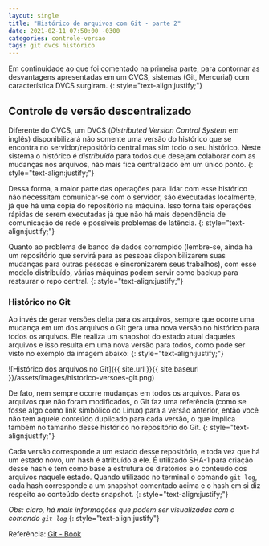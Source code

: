 ```yaml
---
layout: single
title: "Histórico de arquivos com Git - parte 2"
date: 2021-02-11 07:50:00 -0300
categories: controle-versao
tags: git dvcs histórico
---
```


Em continuidade ao que foi comentado na primeira parte, para contornar as desvantagens apresentadas em um CVCS, sistemas (Git, Mercurial) com característica DVCS surgiram.
{: style="text-align:justify;"}

## Controle de versão descentralizado

Diferente do CVCS, um DVCS (_Distributed Version Control System_ em inglês) disponibilizará não somente uma versão do histórico que se encontra no servidor/repositório central mas sim todo o seu histórico. Neste sistema o histórico é *distribuído* para todos que desejam colaborar com as mudanças nos arquivos, não mais fica centralizado em um único ponto.
{: style="text-align:justify;"}

Dessa forma, a maior parte das operações para lidar com esse histórico não necessitam comunicar-se com o servidor, são executadas localmente, já que há uma cópia do repositório na máquina. Isso torna tais operações rápidas de serem executadas já que não há mais dependência de comunicação de rede e possíveis problemas de latência.
{: style="text-align:justify;"}

Quanto ao problema de banco de dados corrompido (lembre-se, ainda há um repositório que servirá para as pessoas disponibilizarem suas mudanças para outras pessoas e sincronizarem seus trabalhos), com esse modelo distribuído, várias máquinas podem servir como backup para restaurar o repo central.
{: style="text-align:justify;"}

### Histórico no Git

Ao invés de gerar versões delta para os arquivos, sempre que ocorre uma mudança em um dos arquivos o Git gera uma nova versão no histórico para todos os arquivos. Ele realiza um snapshot do estado atual daqueles arquivos e isso resulta em uma nova versão para todos, como pode ser visto no exemplo da imagem abaixo:
{: style="text-align:justify;"}

![Histórico dos arquivos no Git]({{ site.url }}{{ site.baseurl }}/assets/images/historico-versoes-git.png)

De fato, nem sempre ocorre mudanças em todos os arquivos. Para os arquivos que não foram modificados, o Git faz uma referência (como se fosse algo como link simbólico do Linux) para a versão anterior, então você não tem aquele conteúdo duplicado para cada versão, o que implica também no tamanho desse histórico no repositório do Git.
{: style="text-align:justify;"}

Cada versão corresponde a um estado desse repositório, e toda vez que há um estado novo, um hash é atribuído a ele. É utilizado SHA-1 para criação desse hash e tem como base a estrutura de diretórios e o conteúdo dos arquivos naquele estado. Quando utilizado no terminal o comando `git log`, cada hash corresponde a um snapshot comentado acima e o hash em si diz respeito ao conteúdo deste snapshot.
{: style="text-align:justify;"}

 _Obs: claro, há mais informações que podem ser visualizadas com o comando `git log`_
{: style="text-align:justify"}

Referência: [Git - Book](https://git-scm.com/book/en/v2)